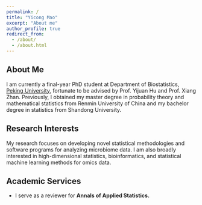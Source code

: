 ```yaml
---
permalink: /
title: "Yicong Mao"
excerpt: "About me"
author_profile: true
redirect_from: 
  - /about/
  - /about.html
---
```


About Me
------------------------
I am currently a final-year PhD student at Department of Biostatistics, [Peking University](https://www.pku.edu.cn/), fortunate to be advised by Prof. Yijuan Hu and Prof. Xiang Zhan. Previously, I obtained my master degree in probability theory and mathematical statistics from Renmin University of China and my bachelor degree in statistics from Shandong University.

Research Interests
------------------------
My research focuses on developing novel statistical methodologies and software programs for
analyzing microbiome data. I am also broadly interested in high-dimensional statistics,
bioinformatics, and statistical machine learning methods for omics data.

Academic Services
------------------------
- I serve as a reviewer for <strong>Annals of Applied Statistics<strong>.